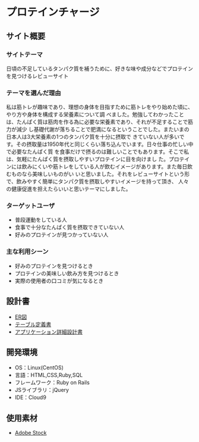 # プロテインチャージ

## サイト概要
### サイトテーマ
日頃の不足しているタンパク質を補うために、好きな味や成分などでプロテインを見つけるレビューサイト

### テーマを選んだ理由
私は筋トレが趣味であり、理想の身体を目指すために筋トレをやり始めた頃に、やり方や身体を構成する栄養素について調
べました。勉強してわかったことは、たんぱく質は筋肉を作る為に必要な栄養素であり、それが不足することで筋力が減少
し基礎代謝が落ちることで肥満になるということでした。またいまの日本人は3大栄養素の1つのタンパク質を十分に摂取で
きていない人が多いです。その摂取量は1950年代と同じくらい落ち込んでいます。日々仕事の忙しい中で必要なたんぱく質
を食事だけで摂るのは難しいことでもあります。そこで私は、気軽にたんぱく質を摂取しやすいプロテインに目を向けまし
た。プロテインには飲みにくいや筋トレをしている人が飲むイメージがあります。また毎日飲むものなら美味しいものがい
いと思いました。それをレビューサイトという形で、飲みやすく簡単にタンパク質を摂取しやすいイメージを持って頂き、
人々の健康促進を担えたらいいと思いテーマにしました。

### ターゲットユーザ
* 普段運動をしている人
* 食事で十分なたんぱく質を摂取できていない人
* 好みのプロテインが見つかっていない人

### 主な利用シーン
* 好みのプロテインを見つけるとき
* プロテインの美味しい飲み方を見つけるとき
* 実際の使用者の口コミが気になるとき

## 設計書
* [ER図](https://drive.google.com/file/d/1vEoegqhWKo4VO3QsiA32KyW7oA8r_4OU/view?usp=sharing)
* [テーブル定義書](https://docs.google.com/spreadsheets/d/1T0XYZFZNXh0W4AJq29HLYqop9Ou3ukn7pvbTfvDDkTY/edit?usp=sharing)
* [アプリケーション詳細設計書](https://docs.google.com/spreadsheets/d/1C4fsFvqWCEMdZo7tjyJ2dKanfAJTeUiYuZpPyQzKvk8/edit?usp=sharing)

## 開発環境
- OS：Linux(CentOS)
- 言語：HTML,CSS,Ruby,SQL
- フレームワーク：Ruby on Rails
- JSライブラリ：jQuery
- IDE：Cloud9

## 使用素材
* [Adobe Stock](https://stock.adobe.com/jp/)